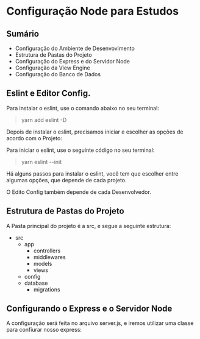 # Configuração Node para Estudos

## Sumário

- Configuração do Ambiente de Desenvovimento
- Estrutura de Pastas do Projeto
- Configuração do Express e do Servidor Node
- Configuração da View Engine
- Configuração do Banco de Dados

## Eslint e Editor Config.

Para instalar o eslint, use o comando abaixo no seu terminal:

> yarn add eslint -D

Depois de instalar o eslint, precisamos iniciar e escolher as opções de acordo com o Projeto:

Para iniciar o eslint, use o seguinte código no seu terminal:

> yarn eslint --init

Há alguns passos para instalar o eslint, você tem que escolher entre algumas opções, que depende de cada projeto.

O Edito Config também depende de cada Desenvolvedor.

## Estrutura de Pastas do Projeto

A Pasta principal do projeto é a src, e segue a seguinte estrutura:

- src
  - app
    - controllers
    - middlewares
    - models
    - views
  - config
  - database
    - migrations

## Configurando o Express e o Servidor Node

A configuração será feita no arquivo server.js, e iremos utilizar uma classe para confiurar nosso express:
